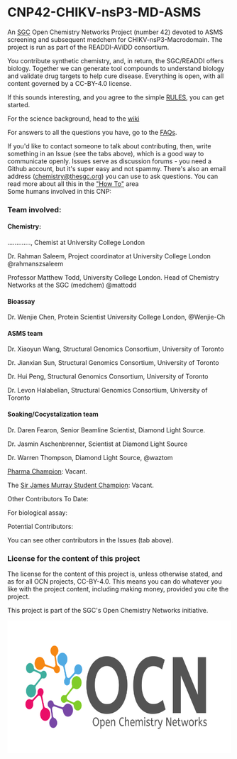 # CNP42-CHIKV-nsP3-MD-ASMS

An [SGC]((https://www.thesgc.org/)) Open Chemistry Networks Project (number 42) devoted to ASMS screening and subsequent medchem  for CHIKV-nsP3-Macrodomain. The project is run as part of the READDI-AViDD consortium.

You contribute synthetic chemistry, and, in return, the SGC/READDI offers biology. Together we can generate tool compounds to understand biology and validate drug targets to help cure disease. Everything is open, with all content governed by a CC-BY-4.0 license.

If this sounds interesting, and you agree to the simple [RULES](https://www.thesgc.org/sgc-open-chemistry-networks/terms-of-use), you can get started.

For the science background, head to the [wiki](https://github.com/StructuralGenomicsConsortium/CNP42-CHIKV-nsP3-MD-ASMS/wiki) 

For answers to all the questions you have, go to the [FAQs](https://www.thesgc.org/sgc-open-chemistry-networks/faq).

If you'd like to contact someone to talk about contributing, then, write something in an Issue (see the tabs above), which is a good way to communicate openly. Issues serve as discussion forums - you need a Github account, but it's super easy and not spammy. There's also an email address (chemistry@thesgc.org) you can use to ask questions. You can read more about all this in the ["How To"](https://github.com/StructuralGenomicsConsortium/Chemistry_TechOps_HowTo/wiki) area  
Some humans involved in this CNP: 

### Team involved:
#### Chemistry:  

............., Chemist at University College London 

Dr. Rahman Saleem, Project coordinator at University College London @rahmanszsaleem

Professor Matthew Todd, University College London. Head of Chemistry Networks at the SGC (medchem) @mattodd 

#### Bioassay

Dr. Wenjie Chen, Protein Scientist University College London, @Wenjie-Ch 

#### ASMS team

Dr. Xiaoyun Wang, Structural Genomics Consortium, University of Toronto 

Dr. Jianxian Sun, Structural Genomics Consortium, University of Toronto

Dr. Hui Peng, Structural Genomics Consortium, University of Toronto

Dr. Levon Halabelian, Structural Genomics Consortium, University of Toronto

#### Soaking/Cocystalization team

Dr. Daren Fearon, Senior Beamline Scientist, Diamond Light Source. 

Dr. Jasmin Aschenbrenner, Scientist at Diamond Light Source

Dr. Warren Thompson, Diamond Light Source, @waztom



[Pharma Champion](https://github.com/StructuralGenomicsConsortium/Chemistry_TechOps_HowTo/wiki/Pharma-Industry-Champions): Vacant.

The [Sir James Murray Student Champion](https://www.thesgc.org/sgc-open-chemistry-networks/champions-program): Vacant.  

Other Contributors To Date: 

For biological assay:


Potential Contributors:


You can see other contributors in the Issues (tab above).

### License for the content of this project
The license for the content of this project is, unless otherwise stated, and as for all OCN projects, CC-BY-4.0. This means you can do whatever you like with the project content, including making money, provided you cite the project.

This project is part of the SGC's Open Chemistry Networks initiative.

<a href="url"><img src="https://github.com/StructuralGenomicsConsortium/Chemistry_TechOps_HowTo/blob/main/Open%20Chemistry%20Networks%20Logos/OCN_Logo_Final_smban.png?raw=true" align="centre" height="300" ></a>

